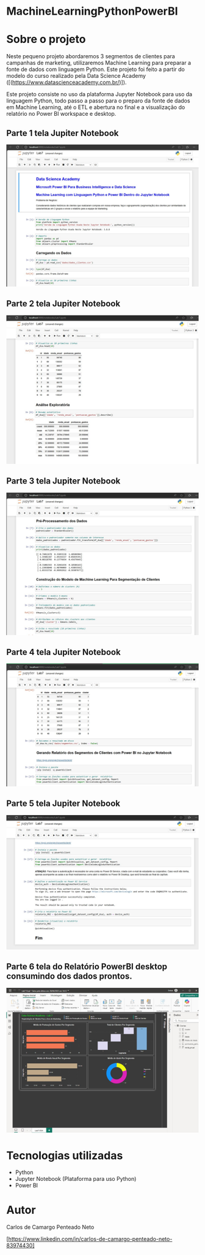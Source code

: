 # MachineLearningPythonPowerBI


# Sobre o projeto
 
Neste pequeno projeto abordaremos 3 segmentos de clientes para campanhas de marketing, utilizaremos Machine Learning para preparar a fonte de dados com linguagem Python. 
Este projeto foi feito a partir do modelo do curso realizado pela Data Science Academy ([(https://www.datascienceacademy.com.br/)]).

Este projeto consiste no uso da plataforma Jupyter Notebook para uso da linguagem Python, todo passo a passo para o preparo da fonte de dados em Machine Learning, até o ETL e abertura no final e a visualização do relatório no Power BI workspace e desktop.


## Parte 1 tela Jupiter Notebook
![Machine Learning com Python Parte1](MachineLearningPythonDSA1.jpg)

## Parte 2 tela Jupiter Notebook
![Machine Learning com Python Parte2](MachineLearningPythonDSA2.jpg)

## Parte 3 tela Jupiter Notebook
![Machine Learning com Python Parte3](MachineLearningPythonDSA3.jpg)

## Parte 4 tela Jupiter Notebook
![Machine Learning com Python Parte4](MachineLearningPythonDSA4.jpg)

## Parte 5 tela Jupiter Notebook
![Machine Learning com Python Parte5](MachineLearningPythonDSA5.jpg)

## Parte 6 tela do Relatório PowerBI desktop consumindo dos dados prontos.
![Relatório PowerBI desktop](MachineLearningPythonDSA6.jpg)


# Tecnologias utilizadas

- Python
- Jupyter Notebook (Plataforma para uso Python)
- Power BI

# Autor

Carlos de Camargo Penteado Neto

[https://www.linkedin.com/in/carlos-de-camargo-penteado-neto-83974430]

